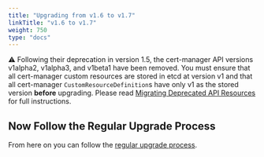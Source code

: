 ```yaml
---
title: "Upgrading from v1.6 to v1.7"
linkTitle: "v1.6 to v1.7"
weight: 750
type: "docs"
---
```


⚠ Following their deprecation in version 1.5, the cert-manager API versions v1alpha2, v1alpha3, and v1beta1 have been removed.
You must ensure that all cert-manager custom resources are stored in etcd at version v1
and that all cert-manager `CustomResourceDefinition`s have only v1 as the stored version
**before** upgrading.
Please read [Migrating Deprecated API Resources] for full instructions.

[Migrating Deprecated API Resources]: ../remove-deprecated-apis/

## Now Follow the Regular Upgrade Process

From here on you can follow the [regular upgrade process](../).
